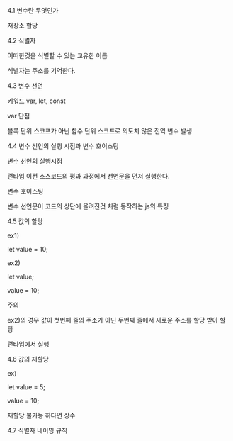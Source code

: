 4.1 변수란 무엇인가

저장소 할당

4.2 식별자

어떠한것을 식별할 수 있는 교유한 이름

식별자는 주소를 기억한다.

4.3 변수 선언

키워드 var, let, const

var 단점

블록 단위 스코프가 아닌 함수 단위 스코프로 의도치 않은 전역 변수 발생

4.4 변수 선언의 실행 시점과 변수 호이스팅

변수 선언의 실행시점

런타임 이전 소스코드의 평과 과정에서 선언문을 먼저 실행한다.

변수 호이스팅

변수 선언문이 코드의 상단에 올려진것 처럼 동작하는 js의 특징

4.5 값의 할당

ex1)

let value = 10;

ex2)

let value;

value = 10; 

주의

ex2)의 경우 값이 첫번째 줄의 주소가 아닌 두번째 줄에서 새로운 주소를 할당 받아 할당

런타임에서 실행

4.6 값의 재할당

ex)

let value = 5;

value = 10;

재할당 불가능 하다면 상수

4.7 식별자 네이밍 규칙